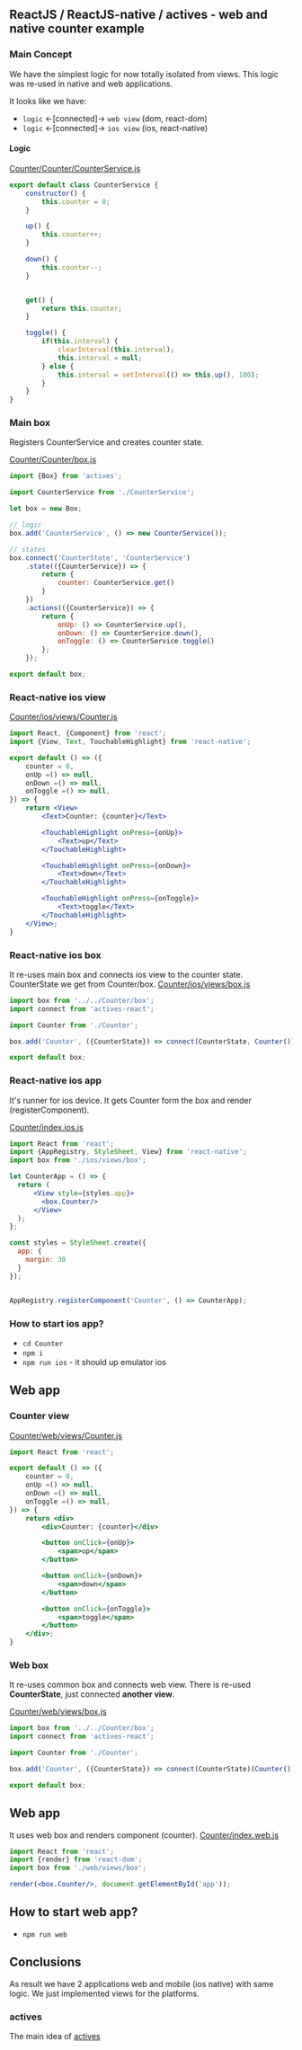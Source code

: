 ## ReactJS / ReactJS-native / actives - web and native counter example
 
### Main Concept
We have the simplest logic for now totally isolated from views.
This logic was re-used in native and web applications. 

It looks like we have:
- `logic` <-[connected]-> `web view` (dom, react-dom)
- `logic` <-[connected]-> `ios view` (ios, react-native)

#### Logic
[Counter/Counter/CounterService.js](Counter/Counter/CounterService.js)
```javascript
export default class CounterService {
    constructor() {
        this.counter = 0;
    }

    up() {
        this.counter++;
    }

    down() {
        this.counter--;
    }


    get() {
        return this.counter;
    }

    toggle() {
        if(this.interval) {
            clearInterval(this.interval);
            this.interval = null;
        } else {
            this.interval = setInterval(() => this.up(), 100);
        }
    }
}
```

### Main box 
Registers CounterService and creates counter state.

[Counter/Counter/box.js](Counter/Counter/box.js)
```javascript
import {Box} from 'actives';

import CounterService from './CounterService';

let box = new Box;

// logic
box.add('CounterService', () => new CounterService());

// states
box.connect('CounterState', 'CounterService')
    .state(({CounterService}) => {
        return {
            counter: CounterService.get()
        }
    })
    .actions(({CounterService}) => {
        return {
            onUp: () => CounterService.up(),
            onDown: () => CounterService.down(),
            onToggle: () => CounterService.toggle()
        };
    });

export default box;
```

### React-native ios view

[Counter/ios/views/Counter.js](Counter/ios/views/Counter.js)
```jsx
import React, {Component} from 'react';
import {View, Text, TouchableHighlight} from 'react-native';

export default () => ({
    counter = 0,
    onUp =() => null,
    onDown =() => null,
    onToggle =() => null,
}) => {
    return <View>
        <Text>Counter: {counter}</Text>

        <TouchableHighlight onPress={onUp}>
            <Text>up</Text>
        </TouchableHighlight>

        <TouchableHighlight onPress={onDown}>
            <Text>down</Text>
        </TouchableHighlight>

        <TouchableHighlight onPress={onToggle}>
            <Text>toggle</Text>
        </TouchableHighlight>
    </View>;
}
```


### React-native ios box

It re-uses main box and connects ios view to the counter state. CounterState we get from Counter/box.
[Counter/ios/views/box.js](Counter/ios/views/box.js)
```javascript
import box from '../../Counter/box';
import connect from 'actives-react';

import Counter from './Counter';

box.add('Counter', ({CounterState}) => connect(CounterState, Counter()));

export default box;
```

### React-native ios app 
It's runner for ios device. It gets Counter form the box and render (registerComponent).

[Counter/index.ios.js](Counter/index.ios.js)
```jsx
import React from 'react';
import {AppRegistry, StyleSheet, View} from 'react-native';
import box from './ios/views/box';

let CounterApp = () => {
  return (
      <View style={styles.app}>
        <box.Counter/>
      </View>
  );
};

const styles = StyleSheet.create({
  app: {
    margin: 30
  }
});


AppRegistry.registerComponent('Counter', () => CounterApp);
```

### How to start ios app?
- `cd Counter`
- `npm i`
- `npm run ios` - it should up emulator ios


## Web app

### Counter view
[Counter/web/views/Counter.js](Counter/web/views/Counter.js)
```jsx
import React from 'react';

export default () => ({
    counter = 0,
    onUp =() => null,
    onDown =() => null,
    onToggle =() => null,
}) => {
    return <div>
        <div>Counter: {counter}</div>

        <button onClick={onUp}>
            <span>up</span>
        </button>

        <button onClick={onDown}>
            <span>down</span>
        </button>

        <button onClick={onToggle}>
            <span>toggle</span>
        </button>
    </div>;
}
```


### Web box
It re-uses common box and connects web view. There is re-used __CounterState__, just connected __another view__.

[Counter/web/views/box.js](Counter/web/views/box.js)
```javascript
import box from '../../Counter/box';
import connect from 'actives-react';

import Counter from './Counter';

box.add('Counter', ({CounterState}) => connect(CounterState)(Counter()));

export default box;
```


## Web app
It uses web box and renders component (counter).
[Counter/index.web.js](Counter/index.web.js)

```jsx
import React from 'react';
import {render} from 'react-dom';
import box from './web/views/box';

render(<box.Counter/>, document.getElementById('app'));
```


## How to start web app?
- `npm run web`

## Conclusions
As result we have 2 applications web and mobile (ios native) with same logic.
We just implemented views for the platforms. 

### actives
The main idea of [actives](https://www.npmjs.com/package/actives)










